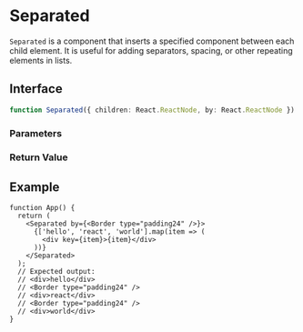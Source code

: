 # Separated

`Separated` is a component that inserts a specified component between each child element. It is useful for adding separators, spacing, or other repeating elements in lists.

## Interface
```ts
function Separated({ children: React.ReactNode, by: React.ReactNode }): JSX.Element;

```

### Parameters

<Interface
  required
  name="children"
  type="React.ReactNode"
  description="The child elements to render. Only valid React elements (<code>React.isValidElement</code>) will be rendered."
/>

<Interface
  required
  name="by"
  type="React.ReactNode"
  description="The component to insert between child elements."
/>

### Return Value

<Interface
  name=""
  type="JSX.Element"
  description="React component that separates children with a specified separator."
/>


## Example

```tsx
function App() {
  return (
    <Separated by={<Border type="padding24" />}>
      {['hello', 'react', 'world'].map(item => (
        <div key={item}>{item}</div>
      ))}
    </Separated>
  );
  // Expected output:
  // <div>hello</div>
  // <Border type="padding24" />
  // <div>react</div>
  // <Border type="padding24" />
  // <div>world</div>
}
```
  